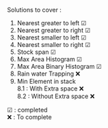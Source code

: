 Solutions to cover :

1. Nearest greater to left &#x2611;
2. Nearest greater to right &#x2611;
3. Nearest smaller to left &#x2611;
4. Nearest smaller to right &#x2611;
5. Stock span &#x2611;
6. Max Area Histogram &#x2611;
7. Max Area Binary Histogram &#x2611;
8. Rain water Trapping ❌
9. Min Element in stack<br />
    8.1 : With Extra space ❌<br />
    8.2 : Without Extra space ❌

&#x2611; : completed <br />
❌ : To complete
